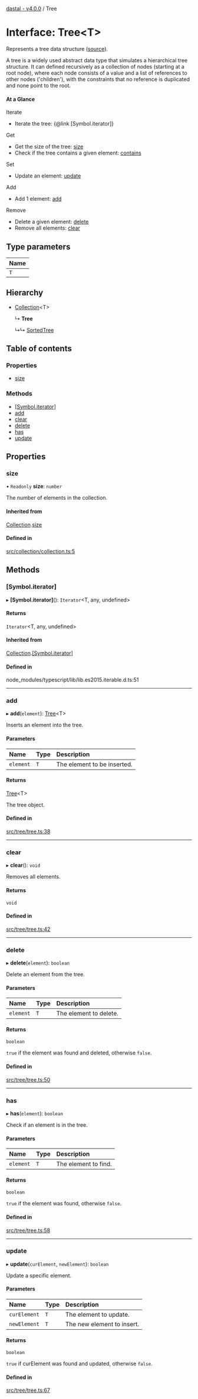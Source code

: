 [dastal - v4.0.0](../README.md) / Tree

# Interface: Tree<T\>

Represents a tree data structure ([source](https://en.wikipedia.org/wiki/Tree_(data_structure))).

A tree is a widely used abstract data type that simulates a hierarchical tree structure.
It can defined recursively as a collection of nodes (starting at a root node),
where each node consists of a value and a list of references to other nodes ('children'), with the
constraints that no reference is duplicated and none point to the root.

#### At a Glance

Iterate
- Iterate the tree: {@link [Symbol.iterator]}

Get
- Get the size of the tree: [size](tree.md#size)
- Check if the tree contains a given element: [contains](../classes/binaryheap.md#contains)

Set
- Update an element: [update](tree.md#update)

Add
- Add 1 element: [add](tree.md#add)

Remove
- Delete a given element: [delete](tree.md#delete)
- Remove all elements: [clear](tree.md#clear)

## Type parameters

| Name |
| :------ |
| `T` |

## Hierarchy

- [Collection](collection.md)<T\>

  ↳ **Tree**

  ↳↳ [SortedTree](sortedtree.md)

## Table of contents

### Properties

- [size](tree.md#size)

### Methods

- [[Symbol.iterator]](tree.md#[symbol.iterator])
- [add](tree.md#add)
- [clear](tree.md#clear)
- [delete](tree.md#delete)
- [has](tree.md#has)
- [update](tree.md#update)

## Properties

### size

• `Readonly` **size**: `number`

The number of elements in the collection.

#### Inherited from

[Collection](collection.md).[size](collection.md#size)

#### Defined in

[src/collection/collection.ts:5](https://github.com/havelessbemore/dastal/blob/2fe24da/src/collection/collection.ts#L5)

## Methods

### [Symbol.iterator]

▸ **[Symbol.iterator]**(): `Iterator`<T, any, undefined\>

#### Returns

`Iterator`<T, any, undefined\>

#### Inherited from

[Collection](collection.md).[[Symbol.iterator]](collection.md#[symbol.iterator])

#### Defined in

node_modules/typescript/lib/lib.es2015.iterable.d.ts:51

___

### add

▸ **add**(`element`): [Tree](tree.md)<T\>

Inserts an element into the tree.

#### Parameters

| Name | Type | Description |
| :------ | :------ | :------ |
| `element` | `T` | The element to be inserted. |

#### Returns

[Tree](tree.md)<T\>

The tree object.

#### Defined in

[src/tree/tree.ts:38](https://github.com/havelessbemore/dastal/blob/2fe24da/src/tree/tree.ts#L38)

___

### clear

▸ **clear**(): `void`

Removes all elements.

#### Returns

`void`

#### Defined in

[src/tree/tree.ts:42](https://github.com/havelessbemore/dastal/blob/2fe24da/src/tree/tree.ts#L42)

___

### delete

▸ **delete**(`element`): `boolean`

Delete an element from the tree.

#### Parameters

| Name | Type | Description |
| :------ | :------ | :------ |
| `element` | `T` | The element to delete. |

#### Returns

`boolean`

`true` if the element was found and deleted, otherwise `false`.

#### Defined in

[src/tree/tree.ts:50](https://github.com/havelessbemore/dastal/blob/2fe24da/src/tree/tree.ts#L50)

___

### has

▸ **has**(`element`): `boolean`

Check if an element is in the tree.

#### Parameters

| Name | Type | Description |
| :------ | :------ | :------ |
| `element` | `T` | The element to find. |

#### Returns

`boolean`

`true` if the element was found, otherwise `false`.

#### Defined in

[src/tree/tree.ts:58](https://github.com/havelessbemore/dastal/blob/2fe24da/src/tree/tree.ts#L58)

___

### update

▸ **update**(`curElement`, `newElement`): `boolean`

Update a specific element.

#### Parameters

| Name | Type | Description |
| :------ | :------ | :------ |
| `curElement` | `T` | The element to update. |
| `newElement` | `T` | The new element to insert. |

#### Returns

`boolean`

`true` if curElement was found and updated, otherwise `false`.

#### Defined in

[src/tree/tree.ts:67](https://github.com/havelessbemore/dastal/blob/2fe24da/src/tree/tree.ts#L67)
